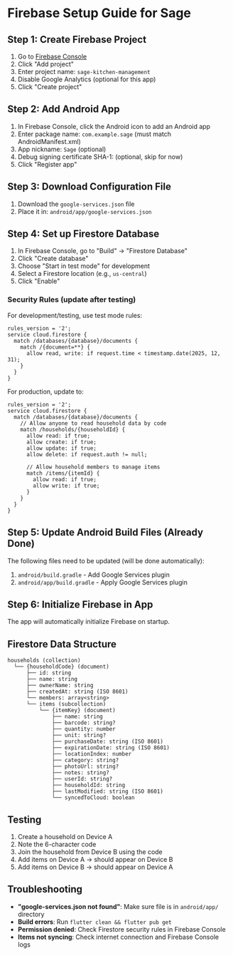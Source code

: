 # Firebase Setup Guide for Sage

## Step 1: Create Firebase Project

1. Go to [Firebase Console](https://console.firebase.google.com/)
2. Click "Add project"
3. Enter project name: `sage-kitchen-management`
4. Disable Google Analytics (optional for this app)
5. Click "Create project"

## Step 2: Add Android App

1. In Firebase Console, click the Android icon to add an Android app
2. Enter package name: `com.example.sage` (must match AndroidManifest.xml)
3. App nickname: `Sage` (optional)
4. Debug signing certificate SHA-1: (optional, skip for now)
5. Click "Register app"

## Step 3: Download Configuration File

1. Download the `google-services.json` file
2. Place it in: `android/app/google-services.json`

## Step 4: Set up Firestore Database

1. In Firebase Console, go to "Build" → "Firestore Database"
2. Click "Create database"
3. Choose "Start in test mode" for development
4. Select a Firestore location (e.g., `us-central`)
5. Click "Enable"

### Security Rules (update after testing)

For development/testing, use test mode rules:
```
rules_version = '2';
service cloud.firestore {
  match /databases/{database}/documents {
    match /{document=**} {
      allow read, write: if request.time < timestamp.date(2025, 12, 31);
    }
  }
}
```

For production, update to:
```
rules_version = '2';
service cloud.firestore {
  match /databases/{database}/documents {
    // Allow anyone to read household data by code
    match /households/{householdId} {
      allow read: if true;
      allow create: if true;
      allow update: if true;
      allow delete: if request.auth != null;

      // Allow household members to manage items
      match /items/{itemId} {
        allow read: if true;
        allow write: if true;
      }
    }
  }
}
```

## Step 5: Update Android Build Files (Already Done)

The following files need to be updated (will be done automatically):

1. `android/build.gradle` - Add Google Services plugin
2. `android/app/build.gradle` - Apply Google Services plugin

## Step 6: Initialize Firebase in App

The app will automatically initialize Firebase on startup.

## Firestore Data Structure

```
households (collection)
  └── {householdCode} (document)
      ├── id: string
      ├── name: string
      ├── ownerName: string
      ├── createdAt: string (ISO 8601)
      └── members: array<string>
      └── items (subcollection)
          └── {itemKey} (document)
              ├── name: string
              ├── barcode: string?
              ├── quantity: number
              ├── unit: string?
              ├── purchaseDate: string (ISO 8601)
              ├── expirationDate: string (ISO 8601)
              ├── locationIndex: number
              ├── category: string?
              ├── photoUrl: string?
              ├── notes: string?
              ├── userId: string?
              ├── householdId: string
              ├── lastModified: string (ISO 8601)
              └── syncedToCloud: boolean
```

## Testing

1. Create a household on Device A
2. Note the 6-character code
3. Join the household from Device B using the code
4. Add items on Device A → should appear on Device B
5. Add items on Device B → should appear on Device A

## Troubleshooting

- **"google-services.json not found"**: Make sure file is in `android/app/` directory
- **Build errors**: Run `flutter clean && flutter pub get`
- **Permission denied**: Check Firestore security rules in Firebase Console
- **Items not syncing**: Check internet connection and Firebase Console logs
